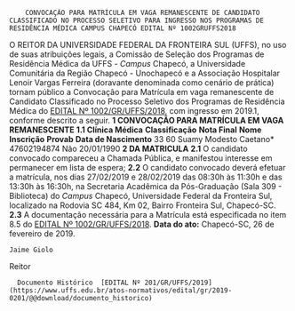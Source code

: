         CONVOCAÇÃO PARA MATRÍCULA EM VAGA REMANESCENTE DE CANDIDATO CLASSIFICADO NO PROCESSO SELETIVO PARA INGRESSO NOS PROGRAMAS DE RESIDÊNCIA MÉDICA CAMPUS CHAPECÓ EDITAL Nº 1002GRUFFS2018  

 O REITOR DA UNIVERSIDADE FEDERAL DA FRONTEIRA SUL (UFFS), no uso de suas atribuições legais, a Comissão de Seleção dos Programas de Residência Médica da UFFS - *Campus*  Chapecó, a Universidade Comunitária da Região Chapecó - Unochapecó e a Associação Hospitalar Lenoir Vargas Ferreira (doravante denominada como cenário de prática) tornam público a Convocação para Matrícula em vaga remanescente de Candidato Classificado no Processo Seletivo dos Programas de Residência Médica do [EDITAL Nº 1002/GR/UFFS/2018](https://www.uffs.edu.br/atos-normativos/edital/gr/2018-1002), com ingresso em 2019.1, conforme descrito a seguir.  **1 CONVOCAÇÃO PARA MATRÍCULA EM VAGA REMANESCENTE** **1.1 Clínica Médica**     **Classificação**   **Nota Final**   **Nome**   **Inscrição**   **Provab**   **Data de Nascimento**     33   60   Suamy Modesto Caetano*   47602194874   Não   20/01/1990      **2 DA MATRICULA** **2.1**  O candidato convocado compareceu a Chamada Pública, e manifestou interesse em permanecer em lista de espera; **2.2**  O candidato convocado deverá efetuar a matrícula, nos dias 27/02/2019 e 28/02/2019 das 08:30h às 11:30h e das 13:30h às 16:30h, na Secretaria Acadêmica da Pós-Graduação (Sala 309 - Biblioteca) do *Campus*  Chapecó, Universidade Federal da Fronteira Sul, localizado na Rodovia SC 484, Km 02, Bairro Fronteira Sul, Chapecó-SC. **2.3**  A documentação necessária para a Matrícula está especificada no item 8.5 do [EDITAL Nº 1002/GR/UFFS/2018](https://www.uffs.edu.br/atos-normativos/edital/gr/2018-1002).      **Data do ato:** Chapecó-SC, 26 de fevereiro de 2019.   
 

    Jaime Giolo   
 Reitor 

      Documento Histórico  [EDITAL Nº 201/GR/UFFS/2019](https://www.uffs.edu.br/atos-normativos/edital/gr/2019-0201/@@download/documento_historico)     
      